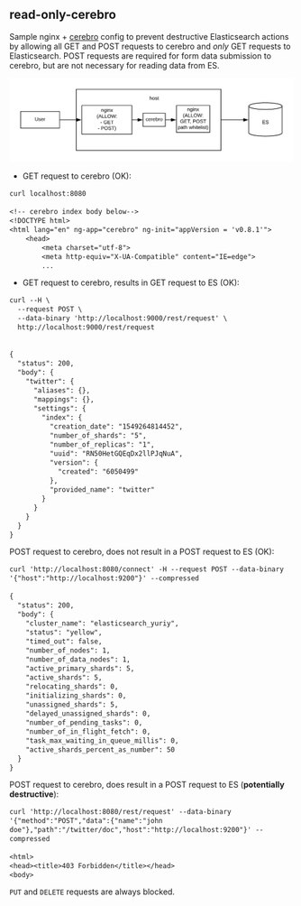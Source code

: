 ## read-only-cerebro

Sample nginx + [cerebro](https://github.com/lmenezes/cerebro) config to prevent destructive Elasticsearch actions by allowing all GET and POST requests to cerebro and _only_ GET requests to Elasticsearch. POST requests are required for form data submission to cerebro, but are not necessary for reading data from ES.

![read_only_cerebro](https://github.com/yuriybash/read-only-cerebro/blob/master/assets/read-only-cerebro.png "read_only_cerebro")


- GET request to cerebro (OK):

```
curl localhost:8080

<!-- cerebro index body below-->
<!DOCTYPE html>
<html lang="en" ng-app="cerebro" ng-init="appVersion = 'v0.8.1'">
    <head>
        <meta charset="utf-8">
        <meta http-equiv="X-UA-Compatible" content="IE=edge">
        ...
```

- GET request to cerebro, results in GET request to ES (OK):

```
curl --H \
  --request POST \
  --data-binary 'http://localhost:9000/rest/request' \
  http://localhost:9000/rest/request


{
  "status": 200,
  "body": {
    "twitter": {
      "aliases": {},
      "mappings": {},
      "settings": {
        "index": {
          "creation_date": "1549264814452",
          "number_of_shards": "5",
          "number_of_replicas": "1",
          "uuid": "RN50HetGQEqDx2llPJqNuA",
          "version": {
            "created": "6050499"
          },
          "provided_name": "twitter"
        }
      }
    }
  }
}
```



POST request to cerebro, does not result in a POST request to ES (OK):

```
curl 'http://localhost:8080/connect' -H --request POST --data-binary '{"host":"http://localhost:9200"}' --compressed

{
  "status": 200,
  "body": {
    "cluster_name": "elasticsearch_yuriy",
    "status": "yellow",
    "timed_out": false,
    "number_of_nodes": 1,
    "number_of_data_nodes": 1,
    "active_primary_shards": 5,
    "active_shards": 5,
    "relocating_shards": 0,
    "initializing_shards": 0,
    "unassigned_shards": 5,
    "delayed_unassigned_shards": 0,
    "number_of_pending_tasks": 0,
    "number_of_in_flight_fetch": 0,
    "task_max_waiting_in_queue_millis": 0,
    "active_shards_percent_as_number": 50
  }
}
```

POST request to cerebro, does result in a POST request to ES (**potentially destructive**):

```
curl 'http://localhost:8080/rest/request' --data-binary '{"method":"POST","data":{"name":"john doe"},"path":"/twitter/doc","host":"http://localhost:9200"}' --compressed

<html>
<head><title>403 Forbidden</title></head>
<body>
```

`PUT` and `DELETE` requests are always blocked.
